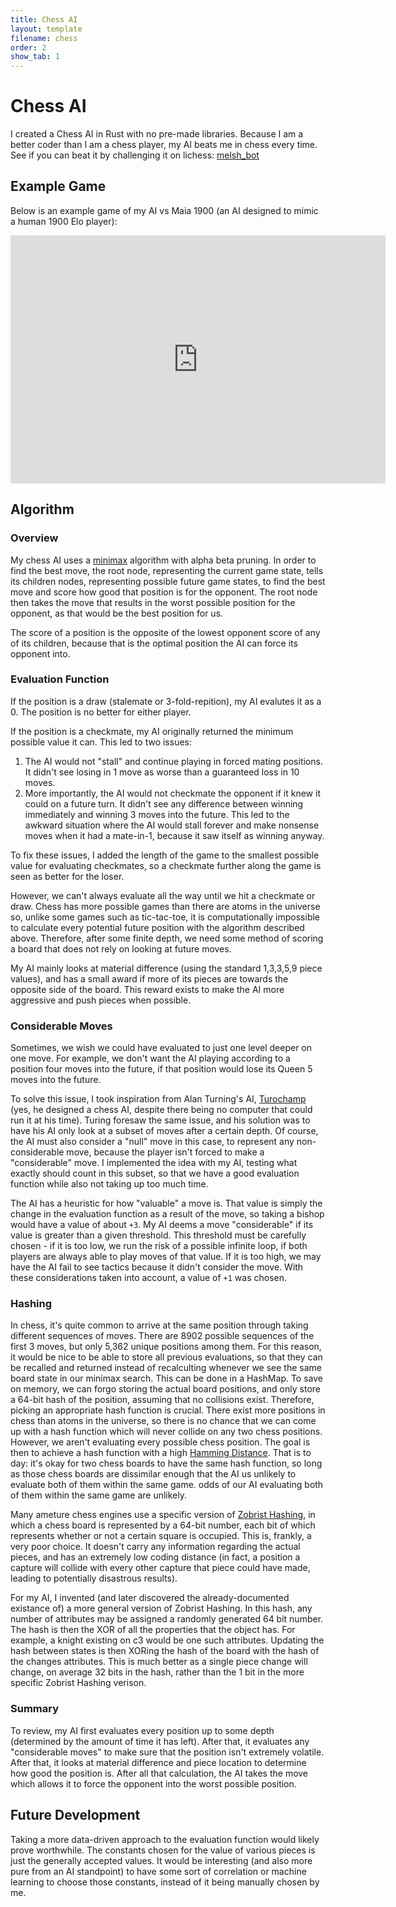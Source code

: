 ```yaml
---
title: Chess AI
layout: template
filename: chess
order: 2
show_tab: 1
--- 
```


# Chess AI
I created a Chess AI in Rust with no pre-made libraries. Because I am a better coder than I am a chess player, my AI beats me in chess every time.
See if you can beat it by challenging it on lichess: [melsh_bot](https://lichess.org/@/melsh_bot)

## Example Game
Below is an example game of my AI vs Maia 1900 (an AI designed to mimic a human 1900 Elo player):

<iframe src="https://lichess.org/embed/cq0cqA6sEGqF#0?theme=auto&bg=auto"
width=600 height=397 frameborder=0></iframe>

## Algorithm

### Overview
My chess AI uses a [minimax](https://en.wikipedia.org/wiki/Minimax) algorithm with alpha beta pruning. In order to find the best move, the root node, representing the current game state, tells its children nodes, representing possible future game states, to find the best move and score how good that position is for the opponent. The root node then takes the move that results in the worst possible position for the opponent, as that would be the best position for us.

The score of a position is the opposite of the lowest opponent score of any of its children, because that is the optimal position the AI can force its opponent into.

### Evaluation Function
If the position is a draw (stalemate or 3-fold-repition), my AI evalutes it as a 0. The position is no better for either player.

If the position is a checkmate, my AI originally returned the minimum possible value it can. This led to two issues:

1. The AI would not "stall" and continue playing in forced mating positions. It didn't see losing in 1 move as worse than a guaranteed loss in 10 moves.
2. More importantly, the AI would not checkmate the opponent if it knew it could on a future turn. It didn't see any difference between winning immediately and winning 3 moves into the future. This led to the awkward situation where the AI would stall forever and make nonsense moves when it had a mate-in-1, because it saw itself as winning anyway.

To fix these issues, I added the length of the game to the smallest possible value for evaluating checkmates, so a checkmate further along the game is seen as better for the loser.

However, we can't always evaluate all the way until we hit a checkmate or draw. Chess has more possible games than there are atoms in the universe so, unlike some games such as tic-tac-toe, it is computationally impossible to calculate every potential future position with the algorithm described above. Therefore, after some finite depth, we need some method of scoring a board that does not rely on looking at future moves.

My AI mainly looks at material difference (using the standard 1,3,3,5,9 piece values), and has a small award if more of its pieces are towards the opposite side of the board. This reward exists to make the AI more aggressive and push pieces when possible.

### Considerable Moves
Sometimes, we wish we could have evaluated to just one level deeper on one move. For example, we don't want the AI playing according to a position four moves into the future, if that position would lose its Queen 5 moves into the future.

To solve this issue, I took inspiration from Alan Turning's AI, [Turochamp](https://en.wikipedia.org/wiki/Turochamp) (yes, he designed a chess AI, despite there being no computer that could run it at his time). Turing foresaw the same issue, and his solution was to have his AI only look at a subset of moves after a certain depth. Of course, the AI must also consider a "null" move in this case, to represent any non-considerable move, because the player isn't forced to make a "considerable" move. I implemented the idea with my AI, testing what exactly should count in this subset, so that we have a good evaluation function while also not taking up too much time.

The AI has a heuristic for how "valuable" a move is. That value is simply the change in the evaluation function as a result of the move, so taking a bishop would have a value of about `+3`. My AI deems a move "considerable" if its value is greater than a given threshold. This threshold must be carefully chosen - if it is too low, we run the risk of a possible infinite loop, if both players are always able to play moves of that value. If it is too high, we may have the AI fail to see tactics because it didn't consider the move. With these considerations taken into account, a value of `+1` was chosen.

### Hashing
In chess, it's quite common to arrive at the same position through taking different sequences of moves. There are 8902 possible sequences of the first 3 moves, but only 5,362 unique positions among them. For this reason, it would be nice to be able to store all previous evaluations, so that they can be recalled and returned instead of recalculting whenever we see the same board state in our minimax search. This can be done in a HashMap. To save on memory, we can forgo storing the actual board positions, and only store a 64-bit hash of the position, assuming that no collisions exist. Therefore, picking an appropriate hash function is crucial. There exist more positions in chess than atoms in the universe, so there is no chance that we can come up with a hash function which will never collide on any two chess positions. However, we aren't evaluating every possible chess position. The goal is then to achieve a hash function with a high [Hamming Distance](https://en.wikipedia.org/wiki/Hamming_distance). That is to day: it's okay for two chess boards to have the same hash function, so long as those chess boards are dissimilar enough that the AI us unlikely to evaluate both of them within the same game. odds of our AI evaluating both of them within the same game are unlikely.

Many ameture chess engines use a specific version of [Zobrist Hashing](https://en.wikipedia.org/wiki/Zobrist_hashing), in which a chess board is represented by a 64-bit number, each bit of which represents whether or not a certain square is occupied. This is, frankly, a very poor choice. It doesn't carry any information regarding the actual pieces, and has an extremely low coding distance (in fact, a position a capture will collide with every other capture that piece could have made, leading to potentially disastrous results).

For my AI, I invented (and later discovered the already-documented existance of) a more general version of Zobrist Hashing. In this hash, any number of attributes may be assigned a randomly generated 64 bit number. The hash is then the XOR of all the properties that the object has. For example, a knight existing on c3 would be one such attributes. Updating the hash between states is then XORing the hash of the board with the hash of the changes attributes. This is much better as a single piece change will change, on average 32 bits in the hash, rather than the 1 bit in the more specific Zobrist Hashing verison.

### Summary
To review, my AI first evaluates every position up to some depth (determined by the amount of time it has left). After that, it evaluates any "considerable moves" to make sure that the position isn't extremely volatile. After that, it looks at material difference and piece location to determine how good the position is. After all that calculation, the AI takes the move which allows it to force the opponent into the worst possible position.

## Future Development
Taking a more data-driven approach to the evaluation function would likely prove worthwhile. The constants chosen for the value of various pieces is just the generally accepted values. It would be interesting (and also more pure from an AI standpoint) to have some sort of correlation or machine learning to choose those constants, instead of it being manually chosen by me. 
